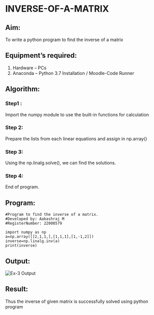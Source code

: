 # INVERSE-OF-A-MATRIX
## Aim:
To write a python program to find the inverse of a matrix
## Equipment’s required:
1. 	Hardware – PCs
2. 	Anaconda – Python 3.7 Installation / Moodle-Code Runner
## Algorithm:
### Step1 : 
Import the numpy module to use the built-in functions for calculation
### Step 2:
Prepare the lists from each linear equations and assign in np.array()
### Step 3: 
Using the np.linalg.solve(), we can find the solutions.
### Step 4: 
End of program.
## Program:
```
#Program to find the inverse of a matrix.
#Developed by: Aakashraj M
#RegisterNumber: 22008579

import numpy as np
a=np.array([[2,1,1,],[1,1,1],[1,-1,2]])
inverse=np.linalg.inv(a)
print(inverse)
```

## Output:
![Ex-3 Output](https://user-images.githubusercontent.com/121117266/209474147-5e8b4915-f7a1-40fa-84ff-01a9473d8c16.png)

## Result:
Thus the inverse of given matrix is successfully solved using python program


